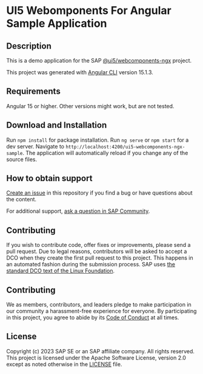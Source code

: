 # UI5 Webomponents For Angular Sample Application

<!--- Register repository https://api.reuse.software/register, then add REUSE badge:
[![REUSE status](https://api.reuse.software/badge/github.com/SAP-samples/REPO-NAME)](https://api.reuse.software/info/github.com/SAP-samples/REPO-NAME)
-->

## Description
This is a demo application for the SAP [@ui5/webcomponents-ngx](https://github.com/SAP/ui5-webcomponents-ngx) project.

This project was generated with [Angular CLI](https://github.com/angular/angular-cli) version 15.1.3.

## Requirements
Angular 15 or higher. Other versions might work, but are not tested.

## Download and Installation
Run `npm install` for package installation.
Run `ng serve` or `npm start` for a dev server. 
Navigate to `http://localhost:4200/ui5-webcomponents-ngx-sample`. The application will automatically reload if you change any of the source files.

## How to obtain support
[Create an issue](https://github.com/SAP-samples/<repository-name>/issues) in this repository if you find a bug or have questions about the content.
 
For additional support, [ask a question in SAP Community](https://answers.sap.com/questions/ask.html).

## Contributing
If you wish to contribute code, offer fixes or improvements, please send a pull request. Due to legal reasons, contributors will be asked to accept a DCO when they create the first pull request to this project. This happens in an automated fashion during the submission process. SAP uses [the standard DCO text of the Linux Foundation](https://developercertificate.org/).

## Contributing
We as members, contributors, and leaders pledge to make participation in our community a harassment-free experience for everyone. By participating in this project, you agree to abide by its [Code of Conduct](CODE_OF_CONDUCT.md) at all times.

## License
Copyright (c) 2023 SAP SE or an SAP affiliate company. All rights reserved. This project is licensed under the Apache Software License, version 2.0 except as noted otherwise in the [LICENSE](LICENSE) file.
